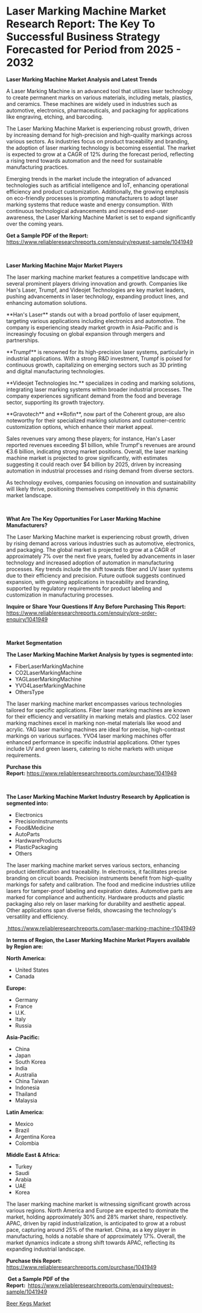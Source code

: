 <p><h1>Laser Marking Machine Market Research Report: The Key To Successful Business Strategy Forecasted for Period from 2025 - 2032</h1></p><p><strong>Laser Marking Machine Market Analysis and Latest Trends</strong></p>
<p><p>A Laser Marking Machine is an advanced tool that utilizes laser technology to create permanent marks on various materials, including metals, plastics, and ceramics. These machines are widely used in industries such as automotive, electronics, pharmaceuticals, and packaging for applications like engraving, etching, and barcoding.</p><p>The Laser Marking Machine Market is experiencing robust growth, driven by increasing demand for high-precision and high-quality markings across various sectors. As industries focus on product traceability and branding, the adoption of laser marking technology is becoming essential. The market is expected to grow at a CAGR of 12% during the forecast period, reflecting a rising trend towards automation and the need for sustainable manufacturing practices.</p><p>Emerging trends in the market include the integration of advanced technologies such as artificial intelligence and IoT, enhancing operational efficiency and product customization. Additionally, the growing emphasis on eco-friendly processes is prompting manufacturers to adopt laser marking systems that reduce waste and energy consumption. With continuous technological advancements and increased end-user awareness, the Laser Marking Machine Market is set to expand significantly over the coming years.</p></p>
<p><strong>Get a Sample PDF of the Report:&nbsp;</strong> <a href="https://www.reliableresearchreports.com/enquiry/request-sample/1041949?utm_campaign=3543&utm_medium=2&utm_source=Github&utm_content=ia&utm_term=08042025&utm_id=laser-marking-machine">https://www.reliableresearchreports.com/enquiry/request-sample/1041949</a></p>
<p>&nbsp;</p>
<p><strong>Laser Marking Machine Major Market Players</strong></p>
<p><p>The laser marking machine market features a competitive landscape with several prominent players driving innovation and growth. Companies like Han's Laser, Trumpf, and Videojet Technologies are key market leaders, pushing advancements in laser technology, expanding product lines, and enhancing automation solutions.</p><p>**Han's Laser** stands out with a broad portfolio of laser equipment, targeting various applications including electronics and automotive. The company is experiencing steady market growth in Asia-Pacific and is increasingly focusing on global expansion through mergers and partnerships. </p><p>**Trumpf** is renowned for its high-precision laser systems, particularly in industrial applications. With a strong R&D investment, Trumpf is poised for continuous growth, capitalizing on emerging sectors such as 3D printing and digital manufacturing technologies.</p><p>**Videojet Technologies Inc.** specializes in coding and marking solutions, integrating laser marking systems within broader industrial processes. The company experiences significant demand from the food and beverage sector, supporting its growth trajectory. </p><p>**Gravotech** and **Rofin**, now part of the Coherent group, are also noteworthy for their specialized marking solutions and customer-centric customization options, which enhance their market appeal.</p><p>Sales revenues vary among these players; for instance, Han's Laser reported revenues exceeding $1 billion, while Trumpf's revenues are around €3.6 billion, indicating strong market positions. Overall, the laser marking machine market is projected to grow significantly, with estimates suggesting it could reach over $4 billion by 2025, driven by increasing automation in industrial processes and rising demand from diverse sectors. </p><p>As technology evolves, companies focusing on innovation and sustainability will likely thrive, positioning themselves competitively in this dynamic market landscape.</p></p>
<p>&nbsp;</p>
<p><strong>What Are The Key Opportunities For Laser Marking Machine Manufacturers?</strong></p>
<p><p>The Laser Marking Machine market is experiencing robust growth, driven by rising demand across various industries such as automotive, electronics, and packaging. The global market is projected to grow at a CAGR of approximately 7% over the next five years, fueled by advancements in laser technology and increased adoption of automation in manufacturing processes. Key trends include the shift towards fiber and UV laser systems due to their efficiency and precision. Future outlook suggests continued expansion, with growing applications in traceability and branding, supported by regulatory requirements for product labeling and customization in manufacturing processes.</p></p>
<p><strong>Inquire or Share Your Questions If Any Before Purchasing This Report:</strong> <a href="https://www.reliableresearchreports.com/enquiry/pre-order-enquiry/1041949?utm_campaign=3543&utm_medium=2&utm_source=Github&utm_content=ia&utm_term=08042025&utm_id=laser-marking-machine">https://www.reliableresearchreports.com/enquiry/pre-order-enquiry/1041949</a></p>
<p>&nbsp;</p>
<p><strong>Market Segmentation</strong></p>
<p><strong>The Laser Marking Machine Market Analysis by types is segmented into:</strong></p>
<p><ul><li>FiberLaserMarkingMachine</li><li>CO2LaserMarkingMachine</li><li>YAGLaserMarkingMachine</li><li>YVO4LaserMarkingMachine</li><li>OthersType</li></ul></p>
<p><p>The laser marking machine market encompasses various technologies tailored for specific applications. Fiber laser marking machines are known for their efficiency and versatility in marking metals and plastics. CO2 laser marking machines excel in marking non-metal materials like wood and acrylic. YAG laser marking machines are ideal for precise, high-contrast markings on various surfaces. YVO4 laser marking machines offer enhanced performance in specific industrial applications. Other types include UV and green lasers, catering to niche markets with unique requirements.</p></p>
<p><strong>Purchase this Report:&nbsp;</strong><a href="https://www.reliableresearchreports.com/purchase/1041949?utm_campaign=3543&utm_medium=2&utm_source=Github&utm_content=ia&utm_term=08042025&utm_id=laser-marking-machine">https://www.reliableresearchreports.com/purchase/1041949</a></p>
<p>&nbsp;</p>
<p><strong>The Laser Marking Machine Market Industry Research by Application is segmented into:</strong></p>
<p><ul><li>Electronics</li><li>PrecisionInstruments</li><li>Food&Medicine</li><li>AutoParts</li><li>HardwareProducts</li><li>PlasticPackaging</li><li>Others</li></ul></p>
<p><p>The laser marking machine market serves various sectors, enhancing product identification and traceability. In electronics, it facilitates precise branding on circuit boards. Precision instruments benefit from high-quality markings for safety and calibration. The food and medicine industries utilize lasers for tamper-proof labeling and expiration dates. Automotive parts are marked for compliance and authenticity. Hardware products and plastic packaging also rely on laser marking for durability and aesthetic appeal. Other applications span diverse fields, showcasing the technology's versatility and efficiency.</p></p>
<p><a href="https://www.reliableresearchreports.com/laser-marking-machine-r1041949?utm_campaign=3543&utm_medium=2&utm_source=Github&utm_content=ia&utm_term=08042025&utm_id=laser-marking-machine">&nbsp;https://www.reliableresearchreports.com/laser-marking-machine-r1041949</a></p>
<p><strong>In terms of Region, the Laser Marking Machine Market Players available by Region are:</strong></p>
<p>
    <p> <strong> North America: </strong>
        <ul>
            <li>United States</li>
            <li>Canada</li>
        </ul>
        </p> 
    <p> <strong> Europe: </strong>
        <ul>
            <li>Germany</li>
            <li>France</li>
            <li>U.K.</li>
            <li>Italy</li>
            <li>Russia</li>
        </ul>
        </p> 
    <p> <strong> Asia-Pacific: </strong>
        <ul>
            <li>China</li>
            <li>Japan</li>
            <li>South Korea</li>
            <li>India</li>
            <li>Australia</li>
            <li>China Taiwan</li>
            <li>Indonesia</li>
            <li>Thailand</li>
            <li>Malaysia</li>
        </ul>
        </p> 
    <p> <strong> Latin America: </strong>
        <ul>
            <li>Mexico</li>
            <li>Brazil</li>
            <li>Argentina Korea</li>
            <li>Colombia</li>
        </ul>
        </p> 
    <p> <strong> Middle East & Africa: </strong>
        <ul>
            <li>Turkey</li>
            <li>Saudi</li>
            <li>Arabia</li>
            <li>UAE</li>
            <li>Korea</li>
        </ul>
    </p>
    </p>
<p><p>The laser marking machine market is witnessing significant growth across various regions. North America and Europe are expected to dominate the market, holding approximately 30% and 28% market share, respectively. APAC, driven by rapid industrialization, is anticipated to grow at a robust pace, capturing around 25% of the market. China, as a key player in manufacturing, holds a notable share of approximately 17%. Overall, the market dynamics indicate a strong shift towards APAC, reflecting its expanding industrial landscape.</p></p>
<p><strong>Purchase this Report: </strong><a href="https://www.reliableresearchreports.com/purchase/1041949?utm_campaign=3543&utm_medium=2&utm_source=Github&utm_content=ia&utm_term=08042025&utm_id=laser-marking-machine">https://www.reliableresearchreports.com/purchase/1041949</a></p>
<p>&nbsp;<strong>Get a Sample PDF of the Report:&nbsp;&nbsp;</strong><a href="https://www.reliableresearchreports.com/enquiry/request-sample/1041949?utm_campaign=3543&utm_medium=2&utm_source=Github&utm_content=ia&utm_term=08042025&utm_id=laser-marking-machine">https://www.reliableresearchreports.com/enquiry/request-sample/1041949</a></p>
<p><strong></strong></p>
<p><p><a href="https://github.com/sirayedantte/Market-Research-Report-List-1/blob/main/beer-kegs-market.md?utm_campaign=3543&utm_medium=2&utm_source=Github&utm_content=ia&utm_term=08042025&utm_id=laser-marking-machine">Beer Kegs Market</a></p></p>